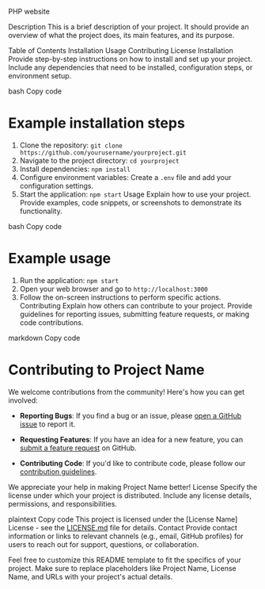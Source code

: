 PHP website

Description
This is a brief description of your project. It should provide an overview of what the project does, its main features, and its purpose.

Table of Contents
Installation
Usage
Contributing
License
Installation
Provide step-by-step instructions on how to install and set up your project. Include any dependencies that need to be installed, configuration steps, or environment setup.

bash
Copy code
# Example installation steps
1. Clone the repository: `git clone https://github.com/yourusername/yourproject.git`
2. Navigate to the project directory: `cd yourproject`
3. Install dependencies: `npm install`
4. Configure environment variables: Create a `.env` file and add your configuration settings.
5. Start the application: `npm start`
Usage
Explain how to use your project. Provide examples, code snippets, or screenshots to demonstrate its functionality.

bash
Copy code
# Example usage
1. Run the application: `npm start`
2. Open your web browser and go to `http://localhost:3000`
3. Follow the on-screen instructions to perform specific actions.
Contributing
Explain how others can contribute to your project. Provide guidelines for reporting issues, submitting feature requests, or making code contributions.

markdown
Copy code
# Contributing to Project Name

We welcome contributions from the community! Here's how you can get involved:

- **Reporting Bugs**: If you find a bug or an issue, please [open a GitHub issue](https://github.com/yourusername/yourproject/issues) to report it.

- **Requesting Features**: If you have an idea for a new feature, you can [submit a feature request](https://github.com/yourusername/yourproject/issues) on GitHub.

- **Contributing Code**: If you'd like to contribute code, please follow our [contribution guidelines](CONTRIBUTING.md).

We appreciate your help in making Project Name better!
License
Specify the license under which your project is distributed. Include any license details, permissions, and responsibilities.

plaintext
Copy code
This project is licensed under the [License Name] License - see the [LICENSE.md](LICENSE.md) file for details.
Contact
Provide contact information or links to relevant channels (e.g., email, GitHub profiles) for users to reach out for support, questions, or collaboration.

Feel free to customize this README template to fit the specifics of your project. Make sure to replace placeholders like Project Name, License Name, and URLs with your project's actual details.
